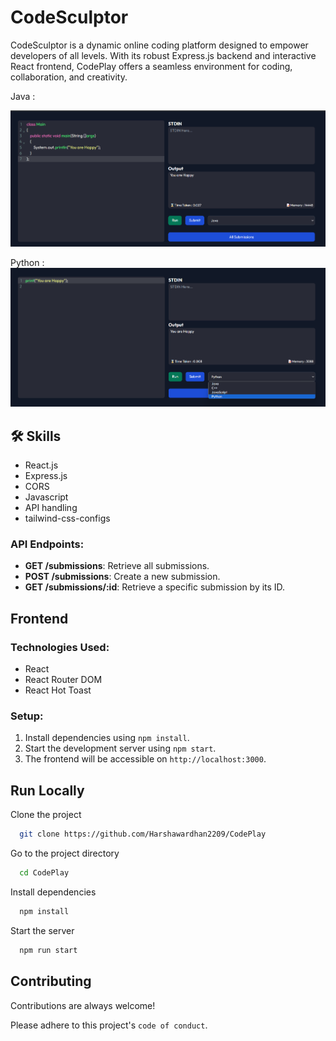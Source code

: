 # CodeSculptor

CodeSculptor is a dynamic online coding platform designed to empower developers of all levels. With its robust Express.js backend and interactive React frontend, CodePlay offers a seamless environment for coding, collaboration, and creativity.

Java :

![image](output/1st.png)


Python : 
![image](output/2nd.png)


## 🛠 Skills
- React.js
- Express.js
- CORS
- Javascript
- API handling
- tailwind-css-configs

### API Endpoints:
- **GET /submissions**: Retrieve all submissions.
- **POST /submissions**: Create a new submission.
- **GET /submissions/:id**: Retrieve a specific submission by its ID.

## Frontend

### Technologies Used:
- React
- React Router DOM
- React Hot Toast

### Setup:
1. Install dependencies using `npm install`.
2. Start the development server using `npm start`.
3. The frontend will be accessible on `http://localhost:3000`.

## Run Locally

Clone the project

```bash
  git clone https://github.com/Harshawardhan2209/CodePlay
```

Go to the project directory

```bash
  cd CodePlay
```

Install dependencies

```bash
  npm install
```

Start the server

```bash
  npm run start
```


## Contributing

Contributions are always welcome!

Please adhere to this project's `code of conduct`.



